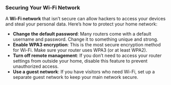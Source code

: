 ### Securing Your Wi-Fi Network

A **Wi-Fi network** that isn’t secure can allow hackers to access your devices and steal your personal data. Here’s how to protect your home network:

- **Change the default password**: Many routers come with a default username and password. Change it to something unique and strong.
- **Enable WPA3 encryption**: This is the most secure encryption method for Wi-Fi. Make sure your router uses WPA3 (or at least WPA2).
- **Turn off remote management**: If you don’t need to access your router settings from outside your home, disable this feature to prevent unauthorized access.
- **Use a guest network**: If you have visitors who need Wi-Fi, set up a separate guest network to keep your main network secure.
